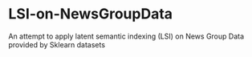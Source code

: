 # LSI-on-NewsGroupData
An attempt to apply latent semantic indexing (LSI) on News Group Data provided by Sklearn datasets
